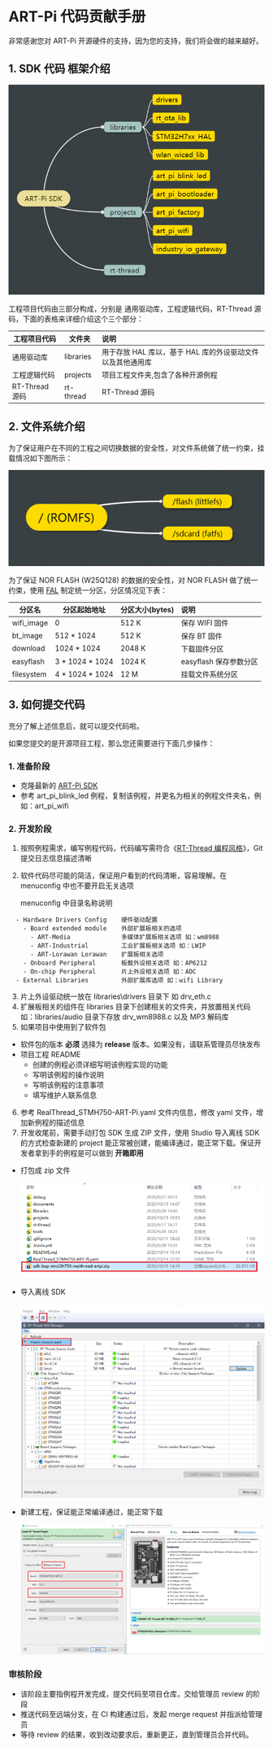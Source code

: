 # ART-Pi 代码贡献手册

非常感谢您对 ART-Pi 开源硬件的支持，因为您的支持，我们将会做的越来越好。

## 1. SDK 代码 框架介绍

![frame](./figures/frame.png)

工程项目代码由三部分构成，分别是 通用驱动库，工程逻辑代码，RT-Thread 源码，下面的表格来详细介绍这个三个部分：

| 工程项目代码   | 文件夹    | 说明                                                       |
| -------------- | --------- | :--------------------------------------------------------- |
| 通用驱动库     | libraries | 用于存放 HAL 库以，基于 HAL 库的外设驱动文件以及其他通用库 |
| 工程逻辑代码   | projects  | 项目工程文件夹,包含了各种开源例程                          |
| RT-Thread 源码 | rt-thread | RT-Thread 源码                                             |

## 2.  文件系统介绍

为了保证用户在不同的工程之间切换数据的安全性，对文件系统做了统一约束，挂载情况如下图所示：

![fs](./figures/fs.png)

为了保证 NOR FLASH (W25Q128) 的数据的安全性，对 NOR FLASH 做了统一约束，使用 [FAL](https://github.com/RT-Thread-packages/fal) 制定统一分区，分区情况见下表：

| 分区名     | 分区起始地址    | 分区大小(bytes) |说明 |
| ---------- | --------------- | :-------------- | :-------------- |
| wifi_image | 0               | 512 K           | 保存 WIFI 固件 |
| bt_image   | 512 * 1024      | 512 K           | 保存 BT 固件 |
| download   | 1024 * 1024     | 2048 K          | 下载固件分区 |
| easyflash  | 3 * 1024 * 1024 | 1024 K          | easyflash 保存参数分区 |
| filesystem | 4 * 1024 * 1024 | 12 M            | 挂载文件系统分区 |

## 3. 如何提交代码

充分了解上述信息后，就可以提交代码啦。

如果您提交的是开源项目工程，那么您还需要进行下面几步操作：

### 1. 准备阶段
- 克隆最新的 [ART-Pi SDK](https://github.com/RT-Thread-Studio/sdk-bsp-stm32h750-realthread-artpi)
- 参考 art_pi_blink_led 例程，复制该例程，并更名为相关的例程文件夹名，例如：art_pi_wifi

### 2. 开发阶段
1. 按照例程需求，编写例程代码，代码编写需符合《[RT-Thread 编程风格](coding_style_cn.md)》，Git 提交日志信息描述清晰
2. 软件代码尽可能的简洁，保证用户看到的代码清晰，容易理解。在 menuconfig 中也不要开启无关选项
   
    menuconfig 中目录名称说明
```
  - Hardware Drivers Config    硬件驱动配置
    - Board extended module    外部扩展板相关的选项
      - ART-Media              多媒体扩展板相关选项 如：wm8988
      - ART-Industrial         工业扩展板相关选项 如：LWIP
      - ART-Lorawan Lorawan    扩展板相关选项
    - Onboard Peripheral       板载外设相关选项 如：AP6212
    - On-chip Peripheral       片上外设相关选项 如：ADC
  - External Libraries         外部扩展库选项 如：wifi Library
```

3. 片上外设驱动统一放在 libraries\drivers 目录下 如 drv_eth.c
4. 扩展板相关的组件在 libraries 目录下创建相关的文件夹，并放置相关代码 如：libraries/audio 目录下存放 drv_wm8988.c 以及 MP3 解码库
5. 如果项目中使用到了软件包
  - 软件包的版本 **必须** 选择为 **release** 版本。如果没有，请联系管理员尽快发布
- 项目工程 README
  - 创建的例程必须详细写明该例程实现的功能
  - 写明该例程的操作说明
  - 写明该例程的注意事项
  - 填写维护人联系信息
6. 参考 RealThread_STMH750-ART-Pi.yaml 文件内信息，修改 yaml 文件，增加新例程的描述信息
7. 开发收尾前，需要手动打包 SDK 生成 ZIP 文件，使用 Studio 导入离线 SDK 的方式检查新建的 project 能正常被创建，能编译通过，能正常下载。保证开发者拿到手的例程是可以做到 **开箱即用**

  - 打包成 zip 文件

    ![sdk_zip](./figures/sdk_zip.png)

  - 导入离线 SDK

    ![resource_pack](./figures/resource_pack.png)

- 新建工程，保证能正常编译通过，能正常下载

  ![creat_project](./figures/creat_project.png)

### 审核阶段
- 该阶段主要指例程开发完成，提交代码至项目仓库，交给管理员 review  的阶段
- 推送代码至远端分支，在 CI 构建通过后，发起 merge request 并指派给管理员
- 等待 review 的结果，收到改动要求后，重新更正，直到管理员合并代码。